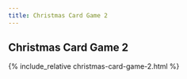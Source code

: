 ```yaml
---
title: Christmas Card Game 2
---
```


## Christmas Card Game 2

{% include_relative christmas-card-game-2.html %}